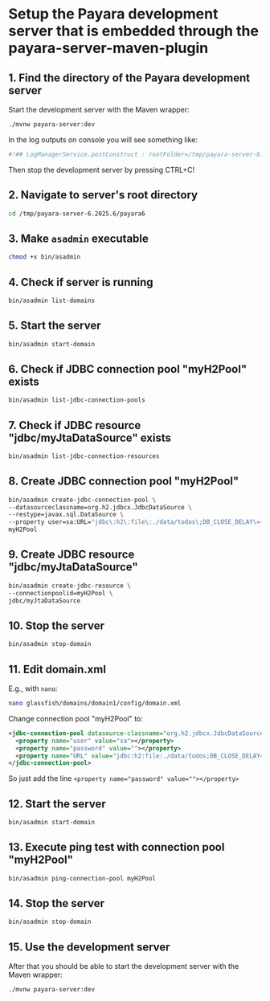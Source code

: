 # Setup the Payara development server that is embedded through the payara-server-maven-plugin

## 1. Find the directory of the Payara development server

Start the development server with the Maven wrapper:

```bash
./mvnw payara-server:dev
```
In the log outputs on console you will see something like:
```bash
#!## LogManagerService.postConstruct : rootFolder=/tmp/payara-server-6.2025.6/payara6/glassfish
```

Then stop the development server by pressing CTRL+C!

## 2. Navigate to server's root directory

```bash
cd /tmp/payara-server-6.2025.6/payara6
```

## 3. Make `asadmin` executable

```bash
chmod +x bin/asadmin
```

## 4. Check if server is running

```bash
bin/asadmin list-domains
```

## 5. Start the server

```bash
bin/asadmin start-domain
```

## 6. Check if JDBC connection pool "myH2Pool" exists

```bash
bin/asadmin list-jdbc-connection-pools
```

## 7. Check if JDBC resource "jdbc/myJtaDataSource" exists

```bash
bin/asadmin list-jdbc-connection-resources
```

## 8. Create JDBC connection pool "myH2Pool"

```bash
bin/asadmin create-jdbc-connection-pool \
--datasourceclassname=org.h2.jdbcx.JdbcDataSource \
--restype=javax.sql.DataSource \
--property user=sa:URL="jdbc\:h2\:file\:./data/todos\;DB_CLOSE_DELAY\=-1" \
myH2Pool 
```

## 9. Create JDBC resource "jdbc/myJtaDataSource"

```bash
bin/asadmin create-jdbc-resource \
--connectionpoolid=myH2Pool \
jdbc/myJtaDataSource    
```

## 10. Stop the server

```bash
bin/asadmin stop-domain
```

## 11. Edit domain.xml

E.g., with `nano`:

```bash
nano glassfish/domains/domain1/config/domain.xml
```

Change connection pool "myH2Pool" to:
```xml
<jdbc-connection-pool datasource-classname="org.h2.jdbcx.JdbcDataSource" name="myH2Pool" res-type="javax.sql.DataSource">
  <property name="user" value="sa"></property>
  <property name="password" value=""></property>
  <property name="URL" value="jdbc:h2:file:./data/todos;DB_CLOSE_DELAY=-1"></property>
</jdbc-connection-pool>
```

So just add the line `<property name="password" value=""></property>`

## 12. Start the server

```bash
bin/asadmin start-domain
```

## 13. Execute ping test with connection pool "myH2Pool"

```bash
bin/asadmin ping-connection-pool myH2Pool
```

## 14. Stop the server

```bash
bin/asadmin stop-domain
```

## 15. Use the development server
 
After that you should be able to start the development server with the Maven wrapper:

```bash
./mvnw payara-server:dev
```











